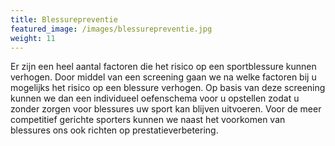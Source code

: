 ```yaml
---
title: Blessurepreventie
featured_image: /images/blessurepreventie.jpg
weight: 11
---
```

Er zijn een heel aantal factoren die het risico op een sportblessure kunnen verhogen. Door middel van een screening gaan we na welke factoren bij u mogelijks het risico op een blessure verhogen. Op basis van deze screening kunnen we dan een individueel oefenschema voor u opstellen zodat u zonder zorgen voor blessures uw sport kan blijven uitvoeren. Voor de meer competitief gerichte sporters kunnen we naast het voorkomen van blessures ons ook richten op prestatieverbetering.
